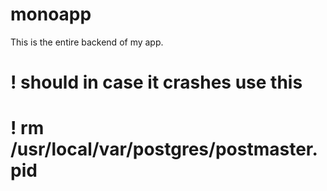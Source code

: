 # monoapp

This is the entire backend of my app.

# ! should in case it crashes use this 
# ! rm /usr/local/var/postgres/postmaster.pid